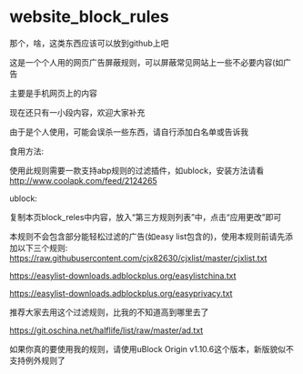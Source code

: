 # website_block_rules
那个，啥，这类东西应该可以放到github上吧

这是一个个人用的网页广告屏蔽规则，可以屏蔽常见网站上一些不必要内容(如广告


主要是手机网页上的内容

现在还只有一小段内容，欢迎大家补充

由于是个人使用，可能会误杀一些东西，请自行添加白名单或告诉我

食用方法:

使用此规则需要一款支持abp规则的过滤插件，如ublock，安装方法请看 http://www.coolapk.com/feed/2124265


ublock:

复制本页block_reles中内容，放入“第三方规则列表”中，点击“应用更改”即可

本规则不会包含部分能轻松过滤的广告(如easy list包含的)，使用本规则前请先添加以下三个规则:
https://raw.githubusercontent.com/cjx82630/cjxlist/master/cjxlist.txt

https://easylist-downloads.adblockplus.org/easylistchina.txt

https://easylist-downloads.adblockplus.org/easyprivacy.txt

推荐大家去用这个过滤规则，比我的不知道高到哪里去了

https://git.oschina.net/halflife/list/raw/master/ad.txt

如果你真的要使用我的规则，请使用uBlock Origin v1.10.6这个版本，新版貌似不支持例外规则了
